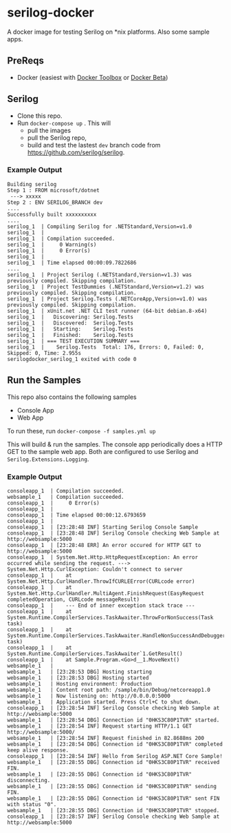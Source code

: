 # serilog-docker
A docker image for testing Serilog on *nix platforms.  Also some sample apps.

## PreReqs

* Docker (easiest with [Docker Toolbox](https://www.docker.com/products/docker-toolbox) or [Docker Beta](https://beta.docker.com/))

## Serilog
- Clone this repo.
- Run `docker-compose up` .  This will 
    * pull the images
    * pull the Serilog repo, 
    * build and test the lastest `dev` branch code from https://github.com/serilog/serilog.

### Example Output

```
Building serilog
Step 1 : FROM microsoft/dotnet
 ---> xxxxx
Step 2 : ENV SERILOG_BRANCH dev
....
Successfully built xxxxxxxxxx
....
serilog_1  | Compiling Serilog for .NETStandard,Version=v1.0
serilog_1  |
serilog_1  | Compilation succeeded.
serilog_1  |     0 Warning(s)
serilog_1  |     0 Error(s)
serilog_1  |
serilog_1  | Time elapsed 00:00:09.7822686
....
serilog_1  | Project Serilog (.NETStandard,Version=v1.3) was previously compiled. Skipping compilation.
serilog_1  | Project TestDummies (.NETStandard,Version=v1.2) was previously compiled. Skipping compilation.
serilog_1  | Project Serilog.Tests (.NETCoreApp,Version=v1.0) was previously compiled. Skipping compilation.
serilog_1  | xUnit.net .NET CLI test runner (64-bit debian.8-x64)
serilog_1  |   Discovering: Serilog.Tests
serilog_1  |   Discovered:  Serilog.Tests
serilog_1  |   Starting:    Serilog.Tests
serilog_1  |   Finished:    Serilog.Tests
serilog_1  | === TEST EXECUTION SUMMARY ===
serilog_1  |    Serilog.Tests  Total: 176, Errors: 0, Failed: 0, Skipped: 0, Time: 2.955s
serilogdocker_serilog_1 exited with code 0
```

## Run the Samples

This repo also contains the following samples

* Console App
* Web App

To run these, run `docker-compose -f samples.yml up`

This will build & run the samples. The console app periodically does a HTTP GET to the sample web app. Both are configured to use Serilog and `Serilog.Extensions.Logging`.   

### Example Output

``` 
consoleapp_1  | Compilation succeeded.
websample_1   | Compilation succeeded.
consoleapp_1  |     0 Error(s)
consoleapp_1  |
consoleapp_1  | Time elapsed 00:00:12.6793659
consoleapp_1  | 
consoleapp_1  | [23:28:48 INF] Starting Serilog Console Sample
consoleapp_1  | [23:28:48 INF] Serilog Console checking Web Sample at http://websample:5000
consoleapp_1  | [23:28:48 ERR] An error occured for HTTP GET to http://websample:5000
consoleapp_1  | System.Net.Http.HttpRequestException: An error occurred while sending the request. ---> System.Net.Http.CurlException: Couldn't connect to server
consoleapp_1  |    at System.Net.Http.CurlHandler.ThrowIfCURLEError(CURLcode error)
consoleapp_1  |    at System.Net.Http.CurlHandler.MultiAgent.FinishRequest(EasyRequest completedOperation, CURLcode messageResult)
consoleapp_1  |    --- End of inner exception stack trace ---
consoleapp_1  |    at System.Runtime.CompilerServices.TaskAwaiter.ThrowForNonSuccess(Task task)
consoleapp_1  |    at System.Runtime.CompilerServices.TaskAwaiter.HandleNonSuccessAndDebuggerNotification(Task task)
consoleapp_1  |    at System.Runtime.CompilerServices.TaskAwaiter`1.GetResult()
consoleapp_1  |    at Sample.Program.<Go>d__1.MoveNext() 
websample_1   |
websample_1   | [23:28:53 DBG] Hosting starting
websample_1   | [23:28:53 DBG] Hosting started
websample_1   | Hosting environment: Production
websample_1   | Content root path: /sample/bin/Debug/netcoreapp1.0
websample_1   | Now listening on: http://0.0.0.0:5000
websample_1   | Application started. Press Ctrl+C to shut down.
consoleapp_1  | [23:28:54 INF] Serilog Console checking Web Sample at http://websample:5000
websample_1   | [23:28:54 DBG] Connection id "0HKS3C80P1TVR" started.
websample_1   | [23:28:54 INF] Request starting HTTP/1.1 GET http://websample:5000/
websample_1   | [23:28:54 INF] Request finished in 82.8688ms 200
websample_1   | [23:28:54 DBG] Connection id "0HKS3C80P1TVR" completed keep alive response.
consoleapp_1  | [23:28:54 INF] Hello from Serilog ASP.NET Core Sample!
websample_1   | [23:28:55 DBG] Connection id "0HKS3C80P1TVR" received FIN.
websample_1   | [23:28:55 DBG] Connection id "0HKS3C80P1TVR" disconnecting.
websample_1   | [23:28:55 DBG] Connection id "0HKS3C80P1TVR" sending FIN.
websample_1   | [23:28:55 DBG] Connection id "0HKS3C80P1TVR" sent FIN with status "0".
websample_1   | [23:28:55 DBG] Connection id "0HKS3C80P1TVR" stopped.
consoleapp_1  | [23:28:57 INF] Serilog Console checking Web Sample at http://websample:5000 
```